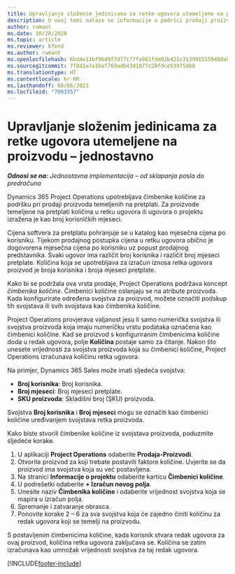 ```yaml
---
title: Upravljanje složenim jedinicama za retke ugovora utemeljene na proizvodu – jednostavno
description: U ovoj temi nalaze se informacije o podršci prodaji proizvoda koji se temelje na pretplati.
author: rumant
ms.date: 10/28/2020
ms.topic: article
ms.reviewer: kfend
ms.author: rumant
ms.openlocfilehash: 6bd4e11bf96d9f7d77c77fe081fde02b421c3139915150480a8d1a4d812887f6
ms.sourcegitcommit: 7f8d1e7a16af769adb43d1877c28fdce53975db8
ms.translationtype: HT
ms.contentlocale: hr-HR
ms.lasthandoff: 08/06/2021
ms.locfileid: "7003357"
---
```

# <a name="manage-complex-units-for-product-based-contract-lines---lite"></a>Upravljanje složenim jedinicama za retke ugovora utemeljene na proizvodu – jednostavno

_**Odnosi se na:** Jednostavna implementacija – od sklapanja posla do predračuna_

Dynamics 365 Project Operations upotrebljava čimbenike količine za podršku pri prodaji proizvoda temeljenih na pretplati. Za proizvode temeljene na pretplati količina u retku ugovora ili ugovora o projektu izražena je kao broj korisničkih mjeseci.

Cijena softvera za pretplatu pohranjuje se u katalog kao mjesečna cijena po korisniku. Tijekom prodajnog postupka cijena u retku ugovora obično je dogovorena mjesečna cijena po korisniku uz popust prodajnog predstavnika. Svaki ugovor ima različit broj korisnika i različit broj mjeseci pretplate. Količina koja se upotrebljava za izračun iznosa retka ugovora proizvod je broja korisnika i broja mjeseci pretplate.

Kako bi se podržala ova vrsta prodaje, Project Operations podržava koncept *čimbenika količine*. Čimbenici količine oslanjaju se na atribute proizvoda. Kada konfigurirate određena svojstva za proizvod, možete označiti podskup tih svojstava ili svih svojstava kao čimbenika količine.

Project Operations provjerava valjanost jesu li samo numerička svojstva ili svojstva proizvoda koja imaju numeričku vrstu podataka označena kao čimbenici količine. Kad se proizvod s konfiguriranim čimbenicima količine doda u redak ugovora, polje **Količina** postaje samo za čitanje. Nakon što unesete vrijednosti za svojstva proizvoda koja su čimbenici količine, Project Operations izračunava količinu retka ugovora.

Na primjer, Dynamics 365 Sales može imati sljedeća svojstva:

- **Broj korisnika**: Broj korisnika.
- **Broj mjeseci**: Broj mjeseci pretplate.
- **SKU proizvoda**: Skladišni broj (SKU) proizvoda.

Svojstva **Broj korisnika** i **Broj mjeseci** mogu se označiti kao čimbenici količine uređivanjem svojstava retka proizvoda.

Kako biste stvorili čimbenike količine iz svojstava proizvoda, poduzmite sljedeće korake.

1. U aplikaciji **Project Operations** odaberite **Prodaja-Proizvodi**.
2. Otvorite proizvod za koji trebate postaviti faktore količine. Uvjerite se da proizvod ima svojstva koja su već postavljena.
3. Na stranici **Informacije o projektu** odaberite karticu **Čimbenici količine**.
4. U podrešetki odaberite **+ Izračun novog polja**.
5. Unesite naziv **Čimbenika količine** i odaberite vrijednost svojstva koja se mapira u izračun polja.
6. Spremanje i zatvaranje obrasca.
7. Ponovite korake 2 – 6 za sva svojstva koja će zajedno činiti količinu za redak ugovora koji se temelji na proizvodu.

S postavljenim čimbenicima količine, kada korisnik stvara redak ugovora za ovaj proizvod, količina retka ugovora zaključava se. Količina se zatim izračunava kao umnožak vrijednosti svojstva za taj redak ugovora.


[!INCLUDE[footer-include](../../includes/footer-banner.md)]